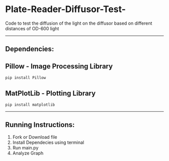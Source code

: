 # Plate-Reader-Diffusor-Test-
Code to test the diffusion of the light on the diffusor based on different distances of OD-600 light

<hr>

## Dependencies:


## Pillow - Image Processing Library 
`pip install Pillow`


## MatPlotLib - Plotting Library
`pip install matplotlib`

<hr>
  
## Running Instructions:
<ol>
  <li>Fork or Download file</li>
  <li>Install Dependecies using terminal</li>
  <li>Run main.py</li>
  <li>Analyze Graph</li>
</ol>



  
  
